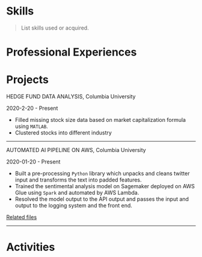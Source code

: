 # Skills

> List skills used or acquired.

# Professional Experiences

# Projects

HEDGE FUND DATA ANALYSIS, Columbia University

2020-2-20 - Present

- Filled missing stock size data based on market capitalization formula using `MATLAB`.
- Clustered stocks into different industry

---

AUTOMATED AI PIPELINE ON AWS, Columbia University

2020-01-20 - Present

- Built a pre-processing `Python` library which unpacks and cleans twitter input and transforms the text into padded features.
- Trained the sentimental analysis model on Sagemaker deployed on AWS Glue using `Spark` and automated by AWS Lambda.
- Resolved the model output to the API output and passes the input and output to the logging system and the front end.

[Related files](resource/)

---


# Activities
